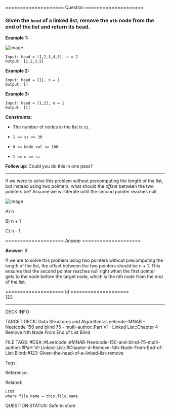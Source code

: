 ==================== Question ====================  

### Given the `head` of a linked list, remove the `nth` node from the end of the list and return its head.

**Example 1:**

![image](https://imagedelivery.net/CLfkmk9Wzy8_9HRyug4EVA/23a28313-7f20-49b4-9781-fcf45a598100/public)

<!-- codeblock-start -->
<pre><code>Input: head = [1,2,3,4,5], n = 2
Output: [1,2,3,5]
</code></pre>
<!-- codeblock-end -->

**Example 2:**

<!-- codeblock-start -->
<pre><code>Input: head = [1], n = 1
Output: []
</code></pre>
<!-- codeblock-end -->

**Example 3:**

<!-- codeblock-start -->
<pre><code>Input: head = [1,2], n = 1
Output: [1]
</code></pre>
<!-- codeblock-end -->

**Constraints:**

- The number of nodes in the list is `sz`.

- `1 <= sz <= 30`

- `0 <= Node.val <= 100`

- `1 <= n <= sz`

**Follow up:** Could you do this in one pass?

---

If we were to solve this problem without precomputing the length of the list, but instead using two pointers, what should the _offset_ between the two pointers be? Assume we will iterate until the second pointer reaches null.

![image](https://imagedelivery.net/CLfkmk9Wzy8_9HRyug4EVA/c6af2817-4885-47c2-9f04-8e9603192500/public)

A) n

B) n + 1

C) n - 1  

==================== Answer ====================  

**Answer**: B

If we are to solve this problem using two pointers without precomputing the length of the list, the offset between the two pointers should be n + 1. This ensures that the second pointer reaches null right when the first pointer gets to the node before the target node, which is the nth node from the end of the list.

==================== Id ====================  
123

---

DECK INFO

TARGET DECK: Data Structures and Algorithms::Leetcode::MNAB - Neetcode 150 and blind 75 - multi-author::Part VI - Linked List::Chapter 4 - Remove Nth Node From End of List Blind

FILE TAGS: #DSA::#Leetcode::#MNAB-Neetcode-150-and-blind-75-multi-author::#Part-VI-Linked-List::#Chapter-4-Remove-Nth-Node-From-End-of-List-Blind::#123-Given-the-head-of-a-linked-list-remove

Tags:

Reference:

Related:

```dataview
LIST
where file.name = this.file.name
```
QUESTION STATUS: Safe to store
